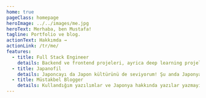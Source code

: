 ```yaml
---
home: true
pageClass: homepage
heroImage: ../../images/me.jpg
heroText: Merhaba, ben Mustafa!
tagline: Portfolio ve blog.
actionText: Hakkımda →
actionLink: /tr/me/
features:
  - title: Full Stack Engineer
    details: Backend ve frontend projeleri, ayrica deep learning projeleri.
  - title: Japanofil
    details: Japoncayı da Japon kültürünü de seviyorum! Şu anda Japonya'da yaşamaktayım ve Japonca ve buraya gelirken aldığım JASSO ve MEXT busları hakkında bilgi veriyorum.
  - title: Müstakbel Blogger
    details: Kullandığım yazılımlar ve Japonya hakkında yazılar yazmayı düşünüyorum.
---
```


<Footer />
